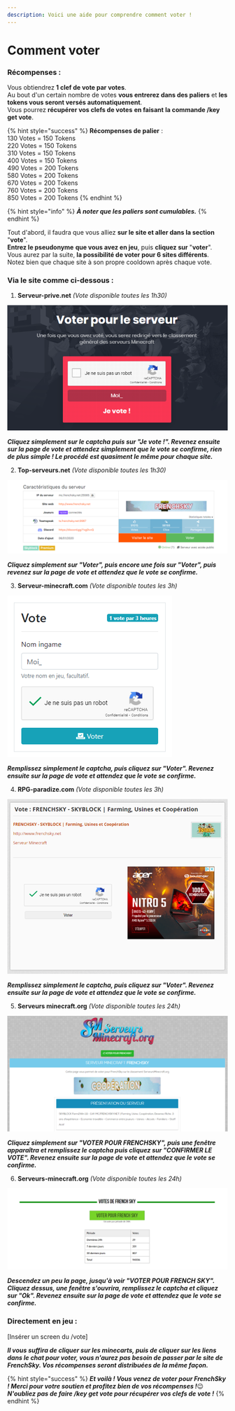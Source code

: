 ```yaml
---
description: Voici une aide pour comprendre comment voter !
---
```


# Comment voter

### **Récompenses** :

Vous obtiendrez **1 clef de vote par votes**.  
Au bout d'un certain nombre de votes **vous entrerez dans des paliers** et **les tokens vous seront versés automatiquement**.  
Vous pourrez **récupérer vos clefs de votes** **en faisant** **la commande /key get vote**.

{% hint style="success" %}
**Récompenses de palier** :  
130 Votes = 150 Tokens  
220 Votes = 150 Tokens  
310 Votes = 150 Tokens  
400 Votes = 150 Tokens  
490 Votes = 200 Tokens  
580 Votes = 200 Tokens  
670 Votes = 200 Tokens  
760 Votes = 200 Tokens  
850 Votes = 200 Tokens
{% endhint %}

{% hint style="info" %}
_**À noter que les paliers sont cumulables.**_
{% endhint %}

Tout d'abord, il faudra que vous alliez **sur le site et aller dans la section** "**vote**".  
**Entrez le pseudonyme** **que vous avez en jeu**, puis **cliquez sur** "**voter**".  
Vous aurez par la suite, **la possibilité de voter pour 6 sites différents**. Notez bien que chaque site à son propre cooldown après chaque vote.

### **Via le site comme ci-dessous** :

1. **Serveur-prive.net** _\(Vote disponible toutes les 1h30\)_

![](../.gitbook/assets/image.png)

_**Cliquez simplement sur le captcha puis sur "Je vote !". Revenez ensuite sur la page de vote et attendez simplement que le vote se confirme, rien de plus simple ! Le procédé est quasiment le même pour chaque site.**_

2. **Top-serveurs.net** _\(Vote disponible toutes les 1h30\)_

![](../.gitbook/assets/image%20%281%29.png)

_**Cliquez simplement sur "Voter", puis encore une fois sur "Voter", puis revenez sur la page de vote et attendez que le vote se confirme.**_

3. **Serveur-minecraft.com** _\(Vote disponible toutes les 3h\)_

![](../.gitbook/assets/image%20%282%29.png)

_**Remplissez simplement le captcha, puis cliquez sur "Voter". Revenez ensuite sur la page de vote et attendez que le vote se confirme.**_

4. **RPG-paradize.com** _\(Vote disponible toutes les 3h\)_

![](../.gitbook/assets/image%20%283%29.png)

_**Remplissez simplement le captcha, puis cliquez sur "Voter". Revenez ensuite sur la page de vote et attendez que le vote se confirme.**_

5. **Serveurs minecraft.org** _\(Vote disponible toutes les 24h\)_

![](../.gitbook/assets/image%20%284%29.png)

_**Cliquez simplement sur "VOTER POUR FRENCHSKY", puis une fenêtre apparaîtra et remplissez le captcha puis cliquez sur "CONFIRMER LE VOTE". Revenez ensuite sur la page de vote et attendez que le vote se confirme.**_

6. **Serveurs-minecraft.org** _\(Vote disponible toutes les 24h\)_

![](../.gitbook/assets/image%20%285%29.png)

_**Descendez un peu la page, jusqu'à voir "VOTER POUR FRENCH SKY". Cliquez dessus, une fenêtre s'ouvrira, remplissez le captcha et cliquez sur "Ok". Revenez ensuite sur la page de vote et attendez que le vote se confirme.**_

### **Directement en jeu** :

\[Insérer un screen du /vote\]

_**Il vous suffira de cliquer sur les minecarts, puis de cliquer sur les liens dans le chat pour voter, vous n'aurez pas besoin de passer par le site de FrenchSky. Vos récompenses seront distribuées de la même façon.**_

{% hint style="success" %}
_**Et voilà ! Vous venez de voter pour FrenchSky ! Merci pour votre soutien et profitez bien de vos récompenses !**_😉  
_**N'oubliez pas de faire /key get vote pour récupérer vos clefs de vote !**_
{% endhint %}

